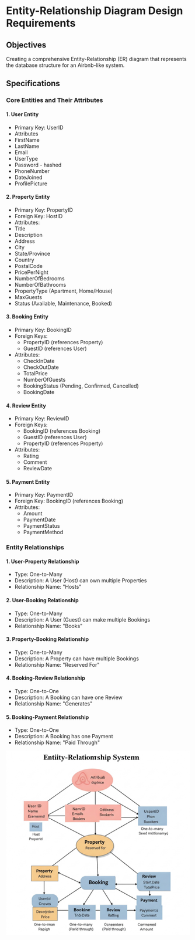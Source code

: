 # Entity-Relationship Diagram Design Requirements

## Objectives
Creating a comprehensive Entity-Relationship (ER) diagram that represents the database structure for an Airbnb-like system.


## Specifications

### Core Entities and Their Attributes

#### 1. User Entity
- Primary Key: UserID
- Attributes
- FirstName
- LastName
- Email
- UserType
- Password - hashed
- PhoneNumber
- DateJoined
- ProfilePicture

#### 2. Property Entity
- Primary Key: PropertyID
- Foreign Key: HostID 
- Attributes:
- Title
- Description
- Address
- City
- State/Province
- Country
- PostalCode
- PricePerNight
- NumberOfBedrooms
- NumberOfBathrooms
- PropertyType (Apartment, Home/House)
- MaxGuests
- Status (Available, Maintenance, Booked)

#### 3. Booking Entity
- Primary Key: BookingID
- Foreign Keys:
  - PropertyID (references Property)
  - GuestID (references User)
- Attributes:
  - CheckInDate
  - CheckOutDate
  - TotalPrice
  - NumberOfGuests
  - BookingStatus (Pending, Confirmed, Cancelled)
  - BookingDate 
  
#### 4. Review Entity
- Primary Key: ReviewID
- Foreign Keys:
  - BookingID (references Booking)
  - GuestID (references User)
  - PropertyID (references Property)
- Attributes:
  - Rating
  - Comment
  - ReviewDate 
  
#### 5. Payment Entity
- Primary Key: PaymentID
- Foreign Key: BookingID (references Booking)
- Attributes:
  - Amount
  - PaymentDate
  - PaymentStatus
  - PaymentMethod


### Entity Relationships
#### 1. User-Property Relationship
   
   - Type: One-to-Many
   - Description: A User (Host) can own multiple Properties
   - Relationship Name: "Hosts"
#### 2. User-Booking Relationship
   
   - Type: One-to-Many
   - Description: A User (Guest) can make multiple Bookings
   - Relationship Name: "Books"
#### 3. Property-Booking Relationship
   
   - Type: One-to-Many
   - Description: A Property can have multiple Bookings
   - Relationship Name: "Reserved For"
####  4. Booking-Review Relationship
   
   - Type: One-to-One
   - Description: A Booking can have one Review
   - Relationship Name: "Generates"
#### 5. Booking-Payment Relationship
   
   - Type: One-to-One
   - Description: A Booking has one Payment
   - Relationship Name: "Paid Through"

   ![ER Diagram for Airbnb Clone ](./relationship.jpeg)